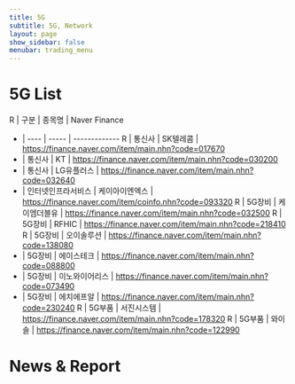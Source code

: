 ```yaml
---
title: 5G
subtitle: 5G, Network
layout: page
show_sidebar: false
menubar: trading_menu
---
```


# 5G List 

R | 구분 | 종목명 | Naver Finance 
- | ---- | ----- | -------------
R | 통신사 | SK텔레콤 | https://finance.naver.com/item/main.nhn?code=017670
- | 통신사 | KT | https://finance.naver.com/item/main.nhn?code=030200
- | 통신사 | LG유플러스 | https://finance.naver.com/item/main.nhn?code=032640
- | 인터넷인프라서비스  | 케이아이엔엑스 | https://finance.naver.com/item/coinfo.nhn?code=093320
R | 5G장비 | 케이엠더블유 | https://finance.naver.com/item/main.nhn?code=032500
R | 5G장비 | RFHIC | https://finance.naver.com/item/main.nhn?code=218410
R | 5G장비 | 오이솔루션 | https://finance.naver.com/item/main.nhn?code=138080
- | 5G장비 | 에이스테크 | https://finance.naver.com/item/main.nhn?code=088800
- | 5G장비 | 이노와이어리스 | https://finance.naver.com/item/main.nhn?code=073490
- | 5G장비 | 에치에프알 | https://finance.naver.com/item/main.nhn?code=230240
R | 5G부품 | 서진시스템 | https://finance.naver.com/item/main.nhn?code=178320
R | 5G부품 | 와이솔  | https://finance.naver.com/item/main.nhn?code=122990

# News & Report
